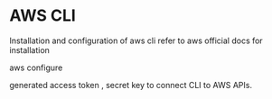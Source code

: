# AWS CLI
Installation and configuration of aws cli
refer to aws official docs for installation

aws configure 

generated access token , secret key to connect CLI to AWS APIs.